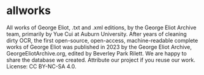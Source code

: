 # allworks
All works of George Eliot, .txt and .xml editions, by the George Eliot Archive team, primarily by Yue Cui at Auburn University. 
After years of cleaning dirty OCR, the first open-source, open-access, machine-readable complete works of George Eliot was published in 2023 by the George Eliot Archive, GeorgeEliotArchive.org, edited by Beverley Park Rilett.  We are happy to share the database we created. Attribute our project if you reuse our work. License: CC BY-NC-SA 4.0. 
